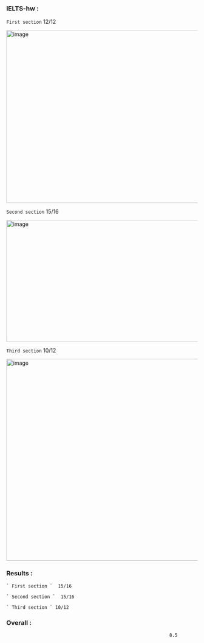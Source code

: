 ### IELTS-hw :

` First section `  12/12

<img width="1052" height="454" alt="image" src="https://github.com/user-attachments/assets/84f234f6-150a-44cb-bb0f-a0fcf531767c" />

` Second section `  15/16

<img width="1141" height="320" alt="image" src="https://github.com/user-attachments/assets/637f2402-ad2c-48d1-90fe-05a19eeb8ca1" />

` Third section `  10/12

<img width="1139" height="530" alt="image" src="https://github.com/user-attachments/assets/bb958828-910c-4eb1-8201-db42612ee649" />




### Results :

```
` First section `  15/16
```

```
` Second section `  15/16
```

```
` Third section ` 10/12
```


### Overall :
                                                                8.5

